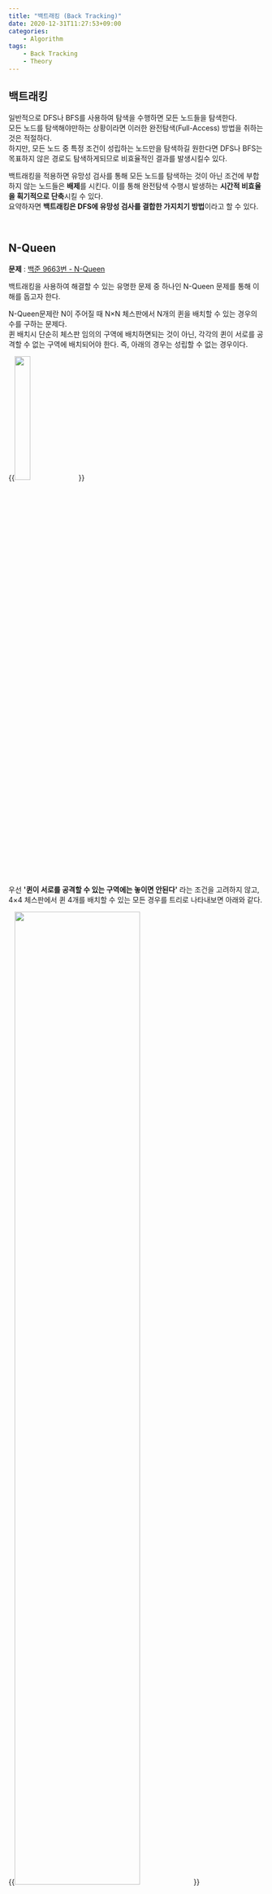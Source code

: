 ```yaml
---
title: "백트래킹 (Back Tracking)"
date: 2020-12-31T11:27:53+09:00
categories:
    - Algorithm
tags:
    - Back Tracking
    - Theory
---
```


## 백트래킹

일반적으로 DFS나 BFS를 사용하여 탐색을 수행하면 모든 노드들을 탐색한다.     
모든 노드를 탐색해야만하는 상황이라면 이러한 완전탐색(Full-Access) 방법을 취하는 것은 적절하다.      
하지만, 모든 노드 중 특정 조건이 성립하는 노드만을 탐색하길 원한다면 DFS나 BFS는 목표하지 않은 경로도 탐색하게되므로 비효율적인 결과를 발생시킬수 있다.     

백트래킹을 적용하면 유망성 검사를 통해 모든 노드를 탐색하는 것이 아닌 조건에 부합하지 않는 노드들은 **배제**를 시킨다.
이를 통해 완전탐색 수행시 발생하는 **시간적 비효율을 획기적으로 단축**시킬 수 있다.     
요약하자면 **백트래킹은 DFS에 유망성 검사를 결합한 가지치기 방법**이라고 할 수 있다.

<br/>

## N-Queen

**문제** : [백준 9663번 - N-Queen](https://www.acmicpc.net/problem/9663)    

백트래킹을 사용하여 해결할 수 있는 유명한 문제 중 하나인 N-Queen 문제를 통해 이해를 돕고자 한다.

N-Queen문제란 N이 주어질 때 N×N 체스판에서 N개의 퀸을 배치할 수 있는 경우의 수를 구하는 문제다.     
퀸 배치시 단순히 체스판 임의의 구역에 배치하면되는 것이 아닌, 각각의 퀸이 서로를 공격할 수 없는 구역에 배치되어야 한다. 즉, 아래의 경우는 성립할 수 없는 경우이다.

{{<image src="/images/2020-12-31-back_tracking/n-queen-1.png" width="25%">}}

<br/>
<br/>

우선 **'퀸이 서로를 공격할 수 있는 구역에는 놓이면 안된다'** 라는 조건을 고려하지 않고, 4×4 체스판에서 퀸 4개를 배치할 수 있는 모든 경우를 트리로 나타내보면 아래와 같다.

{{<image src="/images/2020-12-31-back_tracking/n-queen-2.png" width="70%">}}

- $(1,1)$에 첫번째, $(2,1)$에 두번째, $(3,1)$에 세번째, $(4,1)$에 네번째 퀸을 배치        
- $(1,1)$에 첫번째, $(2,1)$에 두번째, $(3,1)$에 세번째, $(4,2)$에 네번째 퀸을 배치        
...

이제 **'퀸이 서로를 공격할 수 있는 구역에는 놓이면 안된다'** 라는 조건(유망성 검사)을 적용하여 트리의 시작점에서부터 탐색을 시작해보자.     
<br/>

- **첫번째 퀸을 $(1,1)$에 배치**

    {{<image src="/images/2020-12-31-back_tracking/n-queen-3.png" width="93%">}}

    - 두번째 퀸을 $(2,1)$에 배치 가능한가? 아니오.
    - 두번째 퀸을 $(2,2)$에 배치 가능한가? 아니오.
    - 두번째 퀸을 $(2,3)$에 배치 가능한가? 예.

<br/>

- **두번째 퀸을 $(2,3)$에 배치**

    {{<image src="/images/2020-12-31-back_tracking/n-queen-4.png" width="80%">}}

    - 세번째 퀸을 $(3,1)$에 배치 가능한가? 아니오.
    - 세번째 퀸을 $(3,2)$에 배치 가능한가? 아니오.
    - 세번째 퀸을 $(3,3)$에 배치 가능한가? 아니오.
    - 세번째 퀸을 $(3,4)$에 배치 가능한가? 아니오.

    세번째 퀸이 놓일 수 있는 구역이 없다.       
    즉, $(2,3)$은 유망하지 못하므로 되추적을 진행하여 이전단계인 $(1,1)$에 첫번째 퀸을 배치하는 경우로 돌아간다.

<br/>

- **첫번째 퀸을 $(1,1)$에 배치**

    {{<image src="/images/2020-12-31-back_tracking/n-queen-5.png" width="93%">}}

    - 두번째 퀸을 $(2,4)$에 배치 가능한가? 예.

<br/>

- **두번째 퀸을 $(2,4)$에 배치**

    {{<image src="/images/2020-12-31-back_tracking/n-queen-6.png" width="80%">}}

    - 세번째 퀸을 $(3,1)$에 배치 가능한가? 아니오.
    - 세번째 퀸을 $(3,2)$에 배치 가능한가? 예.

<br/>

- **세번째 퀸을 $(3,2)$에 배치**

    {{<image src="/images/2020-12-31-back_tracking/n-queen-7.png" width="80%">}}

    - 네번째 퀸을 $(4,1)$에 배치 가능한가? 아니오.
    - 네번째 퀸을 $(4,2)$에 배치 가능한가? 아니오.
    - 네번째 퀸을 $(4,3)$에 배치 가능한가? 아니오.
    - 네번째 퀸을 $(4,4)$에 배치 가능한가? 아니오.

    네번째 퀸이 놓일 수 있는 구역이 없다.       
    $(3,4)$에 세번째 퀸을 배치하는 경우는 유망하지 못하므로 되추적을 진행하여 이전 단계로 돌아간다.       

<br/>

- **두번째 퀸을 $(2,4)$에 배치**

    {{<image src="/images/2020-12-31-back_tracking/n-queen-8.png" width="80%">}}

    - 세번째 퀸을 $(3,3)$에 배치 가능한가? 아니오.
    - 세번째 퀸을 $(3,4)$에 배치 가능한가? 아니오.

네번째 퀸을 배치할 수 있는 구역이 존재하지 않는다.      
따라서 $(1,1)$에 첫번째 퀸을 배치하는 경우는 유망하지 못하다는 결론이 나오며 $(1,2)$부터 탐색을 이어나간다.

이후의 과정들은 위와 유사한 동작들이 반복되어 수행되기에 지면이 길어지므로 생략한다. 

최종 정답의 도출 여부를 떠나 첫번째 퀸이 $(1,1)$ 위치에 유망한가 여부에 대해서만 놓고 봤을 때,       
'유망하지 않다.' 라는 답을 도출하기까지 13번(1 + 4 + 4 + 4)의 노드 방문이 이루어졌다. 백트래킹을 수행하지 않고 DFS를 진행했을 때는 85(1 + 4 + 16 + 64)번의 노드를 방문해야하므로 백트래킹을 적용하면 수행시간의 효율이 향상된다는 것을 알 수 있다.

<br/>

### Code

백준에서 AC를 받은 코드를 첨부한다.

```cpp
#include <iostream>
#include <vector>
#define MAX 16;
using namespace std;

int n, ans = 0;
vector<int> col;

//유망한 위치인가?
bool possible(int cur){
    for(int i=1; i < cur; i++){
        //가로 세로 검사
        if(col[i] == col[cur]) return false;

        //대각 검사
        if(abs(cur - i) == abs(col[cur] - col[i])) return false;
    }
    return true;
}

void dfs(int row){
    if(row > n){
        ans++;
        return;
    }

    for(int i=1; i<=n; i++){
        col[row] = i;

        if(possible(row)){
            dfs(row + 1);
        }
        else{
            col[row] = 0;
        }
    }
}

int main() {
    cin >> n;
    col.resize(n+1);

    for(int i=1; i<=n; i++){
        col[1] = i; //1,i부터 시작
        dfs(2);
    }

    cout << ans;
}
```

